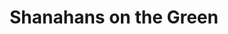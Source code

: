 ---
title: "Shanahans on the Green"
address: "119 St. Stephen's Green,, Dublin city centre, Co. Dublin, Dublin 2"
tel: "+353 (0)14 07 0939"
county: "Dublin"
category: "Seafood Restaurants"
type: "Content"
lat: "53.33838653564453"
lng: "-6.262354373931885"
---